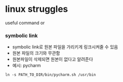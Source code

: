 linux struggles
=======
useful command or   

### symbolic link
* symbolic link로 원본 파일을 가리키게 링크시켜줄 수 있음
* 원본 파일의 크기와 무관함
* 원본파일이 삭제되면 원본이 없다고 알려준다
* 예시: pycharm
```commandline
ln -s PATH_TO_DIR/bin/pycharm.sh /usr/bin 
```
